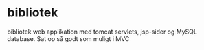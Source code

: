 # bibliotek
bibliotek web applikation med tomcat servlets, jsp-sider og MySQL database. Sat op så godt som muligt i MVC
